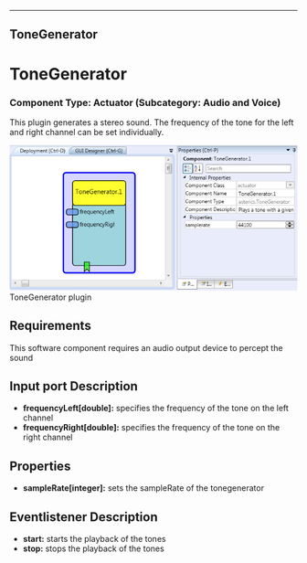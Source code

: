   
---
ToneGenerator
---

# ToneGenerator

### Component Type: Actuator (Subcategory: Audio and Voice)

This plugin generates a stereo sound. The frequency of the tone for the left and right channel can be set individually.

![Screenshot: ToneGenerator plugin](img/tonegenerator.png "Screenshot: ToneGenerator plugin")  
ToneGenerator plugin

## Requirements

This software component requires an audio output device to percept the sound

## Input port Description

*   **frequencyLeft\[double\]:** specifies the frequency of the tone on the left channel
*   **frequencyRight\[double\]:** specifies the frequency of the tone on the right channel

## Properties

*   **sampleRate\[integer\]:** sets the sampleRate of the tonegenerator

## Eventlistener Description

*   **start:** starts the playback of the tones
*   **stop:** stops the playback of the tones